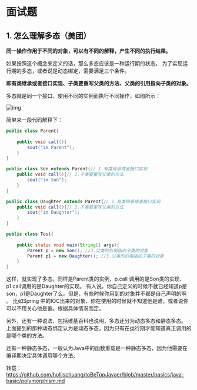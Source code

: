 # 面试题

## 1. 怎么理解多态（美团）

**同一操作作用于不同的对象，可以有不同的解释，产生不同的执行结果。**

如果按照这个概念来定义的话，那么多态应该是一种运行期的状态。 为了实现运行期的多态，或者说是动态绑定，需要满足三个条件。

**即有类继承或者接口实现、子类要重写父类的方法、父类的引用指向子类的对象。**

多态就是同一个接口，使用不同的实例而执行不同操作，如图所示：

![img](https://mmbiz.qpic.cn/mmbiz_png/yrbzLUhDJu02wewSgmgf7ySdDib23ibnFeZUnicQWBBFwpIPzfD7JjqwehyuC1sVSqJeVNuVxxVLrYpcEJicIyLQJQ/640?wx_fmt=png&tp=webp&wxfrom=5&wx_lazy=1&wx_co=1)

简单来一段代码解释下：

```java
public class Parent{
    
    public void call(){
        sout("im Parent");
    }
}

public class Son extends Parent{// 1.有类继承或者接口实现
    public void call(){// 2.子类要重写父类的方法
        sout("im Son");
    }
}

public class Daughter extends Parent{// 1.有类继承或者接口实现
    public void call(){// 2.子类要重写父类的方法
        sout("im Daughter");
    }
}

public class Test{
    
    public static void main(String[] args){
        Parent p = new Son(); //3.父类的引用指向子类的对象
        Parent p1 = new Daughter(); //3.父类的引用指向子类的对象
    }
}
```

这样，就实现了多态，同样是Parent类的实例，p.call 调用的是Son类的实现、p1.call调用的是Daughter的实现。 有人说，你自己定义的时候不就已经知道p是son，p1是Daughter了么。但是，有些时候你用到的对象并不都是自己声明的啊 。 比如Spring 中的IOC出来的对象，你在使用的时候就不知道他是谁，或者说你可以不用关心他是谁。根据具体情况而定。

另外，还有一种说法，包括维基百科也说明，多态还分为动态多态和静态多态。 上面提到的那种动态绑定认为是动态多态，因为只有在运行期才能知道真正调用的是哪个类的方法。

还有一种静态多态，一般认为Java中的函数重载是一种静态多态，因为他需要在编译期决定具体调用哪个方法、

转载： https://github.com/hollischuang/toBeTopJavaer/blob/master/basics/java-basic/polymorphism.md